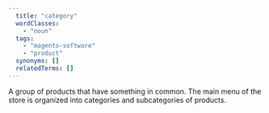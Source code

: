 ```yaml
---
  title: "category"
  wordClasses:
    - "noun"
  tags:
    - "magento-software"
    - "product"
  synonyms: []
  relatedTerms: []
---
```

A group of products that have something in common. The main menu of the store is organized into categories and subcategories of products.
